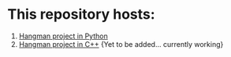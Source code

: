 # This repository hosts:

1) [Hangman project in Python](https://github.com/itsabhianant/hangman/tree/master/py_hangman)
2) [Hangman project in C++](https://github.com/itsabhianant/hangman/tree/master/cpp_hangman) {Yet to be added... currently working}
